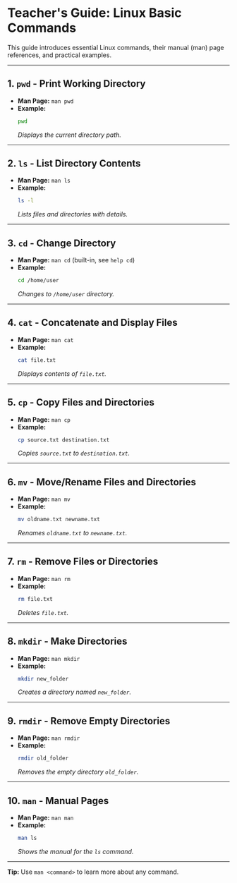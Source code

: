 # Teacher's Guide: Linux Basic Commands

This guide introduces essential Linux commands, their manual (man) page references, and practical examples.

---

## 1. `pwd` - Print Working Directory

- **Man Page:** `man pwd`
- **Example:**
    ```bash
    pwd
    ```
    *Displays the current directory path.*

---

## 2. `ls` - List Directory Contents

- **Man Page:** `man ls`
- **Example:**
    ```bash
    ls -l
    ```
    *Lists files and directories with details.*

---

## 3. `cd` - Change Directory

- **Man Page:** `man cd` (built-in, see `help cd`)
- **Example:**
    ```bash
    cd /home/user
    ```
    *Changes to `/home/user` directory.*

---

## 4. `cat` - Concatenate and Display Files

- **Man Page:** `man cat`
- **Example:**
    ```bash
    cat file.txt
    ```
    *Displays contents of `file.txt`.*

---

## 5. `cp` - Copy Files and Directories

- **Man Page:** `man cp`
- **Example:**
    ```bash
    cp source.txt destination.txt
    ```
    *Copies `source.txt` to `destination.txt`.*

---

## 6. `mv` - Move/Rename Files and Directories

- **Man Page:** `man mv`
- **Example:**
    ```bash
    mv oldname.txt newname.txt
    ```
    *Renames `oldname.txt` to `newname.txt`.*

---

## 7. `rm` - Remove Files or Directories

- **Man Page:** `man rm`
- **Example:**
    ```bash
    rm file.txt
    ```
    *Deletes `file.txt`.*

---

## 8. `mkdir` - Make Directories

- **Man Page:** `man mkdir`
- **Example:**
    ```bash
    mkdir new_folder
    ```
    *Creates a directory named `new_folder`.*

---

## 9. `rmdir` - Remove Empty Directories

- **Man Page:** `man rmdir`
- **Example:**
    ```bash
    rmdir old_folder
    ```
    *Removes the empty directory `old_folder`.*

---

## 10. `man` - Manual Pages

- **Man Page:** `man man`
- **Example:**
    ```bash
    man ls
    ```
    *Shows the manual for the `ls` command.*

---

**Tip:** Use `man <command>` to learn more about any command.
